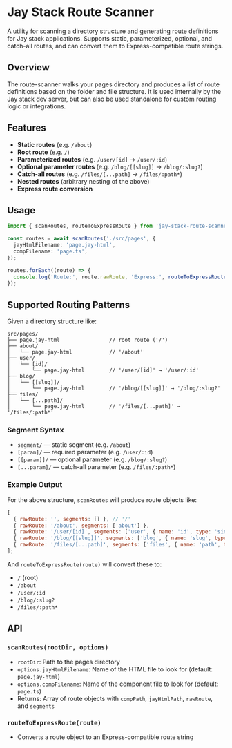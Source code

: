 # Jay Stack Route Scanner

A utility for scanning a directory structure and generating route definitions for Jay stack applications. Supports static, parameterized, optional, and catch-all routes, and can convert them to Express-compatible route strings.

## Overview

The route-scanner walks your pages directory and produces a list of route definitions based on the folder and file structure. It is used internally by the Jay stack dev server, but can also be used standalone for custom routing logic or integrations.

## Features

- **Static routes** (e.g. `/about`)
- **Root route** (e.g. `/`)
- **Parameterized routes** (e.g. `/user/[id]` → `/user/:id`)
- **Optional parameter routes** (e.g. `/blog/[[slug]]` → `/blog/:slug?`)
- **Catch-all routes** (e.g. `/files/[...path]` → `/files/:path*`)
- **Nested routes** (arbitrary nesting of the above)
- **Express route conversion**

## Usage

```ts
import { scanRoutes, routeToExpressRoute } from 'jay-stack-route-scanner';

const routes = await scanRoutes('./src/pages', {
  jayHtmlFilename: 'page.jay-html',
  compFilename: 'page.ts',
});

routes.forEach((route) => {
  console.log('Route:', route.rawRoute, 'Express:', routeToExpressRoute(route));
});
```

## Supported Routing Patterns

Given a directory structure like:

```
src/pages/
├── page.jay-html                // root route ('/')
├── about/
│   └── page.jay-html            // '/about'
├── user/
│   └── [id]/
│       └── page.jay-html        // '/user/[id]' → '/user/:id'
├── blog/
│   └── [[slug]]/
│       └── page.jay-html        // '/blog/[[slug]]' → '/blog/:slug?'
├── files/
│   └── [...path]/
│       └── page.jay-html        // '/files/[...path]' → '/files/:path*'
```

### Segment Syntax

- `segment/` — static segment (e.g. `/about`)
- `[param]/` — required parameter (e.g. `/user/:id`)
- `[[param]]/` — optional parameter (e.g. `/blog/:slug?`)
- `[...param]/` — catch-all parameter (e.g. `/files/:path*`)

### Example Output

For the above structure, `scanRoutes` will produce route objects like:

```js
[
  { rawRoute: '', segments: [] }, // '/'
  { rawRoute: '/about', segments: ['about'] },
  { rawRoute: '/user/[id]', segments: ['user', { name: 'id', type: 'single' }] },
  { rawRoute: '/blog/[[slug]]', segments: ['blog', { name: 'slug', type: 'optional' }] },
  { rawRoute: '/files/[...path]', segments: ['files', { name: 'path', type: 'catchAll' }] },
];
```

And `routeToExpressRoute(route)` will convert these to:

- `/` (root)
- `/about`
- `/user/:id`
- `/blog/:slug?`
- `/files/:path*`

## API

### `scanRoutes(rootDir, options)`

- `rootDir`: Path to the pages directory
- `options.jayHtmlFilename`: Name of the HTML file to look for (default: `page.jay-html`)
- `options.compFilename`: Name of the component file to look for (default: `page.ts`)
- Returns: Array of route objects with `compPath`, `jayHtmlPath`, `rawRoute`, and `segments`

### `routeToExpressRoute(route)`

- Converts a route object to an Express-compatible route string
